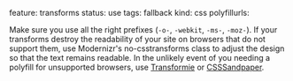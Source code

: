 feature: transforms
status: use
tags: fallback
kind: css
polyfillurls:

Make sure you use all the right prefixes (`-o-`, `-webkit`, `-ms-`, `-moz-`). If your transforms destroy the readability of your site on browsers that do not support them, use Modernizr's no-csstransforms class to adjust the design so that the text remains readable. In the unlikely event of you needing a polyfill for unsupported browsers, use [Transformie](https://github.com/pbakaus/transformie) or [CSSSandpaper](http://www.useragentman.com/blog/csssandpaper-a-css3-javascript-library/).
